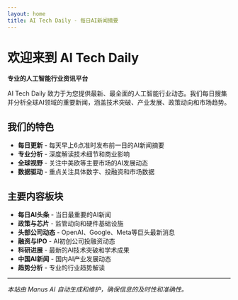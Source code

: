 ```yaml
---
layout: home
title: AI Tech Daily - 每日AI新闻摘要
---
```


# 欢迎来到 AI Tech Daily

**专业的人工智能行业资讯平台**

AI Tech Daily 致力于为您提供最新、最全面的人工智能行业动态。我们每日搜集并分析全球AI领域的重要新闻，涵盖技术突破、产业发展、政策动向和市场趋势。

## 我们的特色

- **每日更新** - 每天早上6点准时发布前一日的AI新闻摘要
- **专业分析** - 深度解读技术细节和商业影响
- **全球视野** - 关注中美欧等主要市场的AI发展动态
- **数据驱动** - 重点关注具体数字、投融资和市场数据

## 主要内容板块

- **每日AI头条** - 当日最重要的AI新闻
- **政策与芯片** - 监管动向和硬件基础设施
- **头部公司动态** - OpenAI、Google、Meta等巨头最新消息
- **融资与IPO** - AI初创公司投融资动态
- **科研进展** - 最新的AI技术突破和学术成果
- **中国AI新闻** - 国内AI产业发展动态
- **趋势分析** - 专业的行业趋势解读

---

*本站由 Manus AI 自动生成和维护，确保信息的及时性和准确性。*
